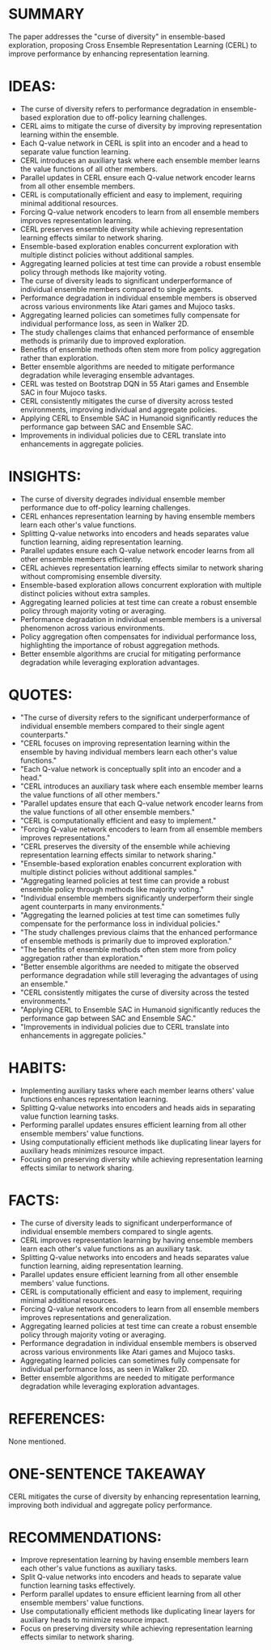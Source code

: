 # SUMMARY
The paper addresses the "curse of diversity" in ensemble-based exploration, proposing Cross Ensemble Representation Learning (CERL) to improve performance by enhancing representation learning.

# IDEAS:
- The curse of diversity refers to performance degradation in ensemble-based exploration due to off-policy learning challenges.
- CERL aims to mitigate the curse of diversity by improving representation learning within the ensemble.
- Each Q-value network in CERL is split into an encoder and a head to separate value function learning.
- CERL introduces an auxiliary task where each ensemble member learns the value functions of all other members.
- Parallel updates in CERL ensure each Q-value network encoder learns from all other ensemble members.
- CERL is computationally efficient and easy to implement, requiring minimal additional resources.
- Forcing Q-value network encoders to learn from all ensemble members improves representation learning.
- CERL preserves ensemble diversity while achieving representation learning effects similar to network sharing.
- Ensemble-based exploration enables concurrent exploration with multiple distinct policies without additional samples.
- Aggregating learned policies at test time can provide a robust ensemble policy through methods like majority voting.
- The curse of diversity leads to significant underperformance of individual ensemble members compared to single agents.
- Performance degradation in individual ensemble members is observed across various environments like Atari games and Mujoco tasks.
- Aggregating learned policies can sometimes fully compensate for individual performance loss, as seen in Walker 2D.
- The study challenges claims that enhanced performance of ensemble methods is primarily due to improved exploration.
- Benefits of ensemble methods often stem more from policy aggregation rather than exploration.
- Better ensemble algorithms are needed to mitigate performance degradation while leveraging ensemble advantages.
- CERL was tested on Bootstrap DQN in 55 Atari games and Ensemble SAC in four Mujoco tasks.
- CERL consistently mitigates the curse of diversity across tested environments, improving individual and aggregate policies.
- Applying CERL to Ensemble SAC in Humanoid significantly reduces the performance gap between SAC and Ensemble SAC.
- Improvements in individual policies due to CERL translate into enhancements in aggregate policies.

# INSIGHTS:
- The curse of diversity degrades individual ensemble member performance due to off-policy learning challenges.
- CERL enhances representation learning by having ensemble members learn each other's value functions.
- Splitting Q-value networks into encoders and heads separates value function learning, aiding representation learning.
- Parallel updates ensure each Q-value network encoder learns from all other ensemble members efficiently.
- CERL achieves representation learning effects similar to network sharing without compromising ensemble diversity.
- Ensemble-based exploration allows concurrent exploration with multiple distinct policies without extra samples.
- Aggregating learned policies at test time can create a robust ensemble policy through majority voting or averaging.
- Performance degradation in individual ensemble members is a universal phenomenon across various environments.
- Policy aggregation often compensates for individual performance loss, highlighting the importance of robust aggregation methods.
- Better ensemble algorithms are crucial for mitigating performance degradation while leveraging exploration advantages.

# QUOTES:
- "The curse of diversity refers to the significant underperformance of individual ensemble members compared to their single agent counterparts."
- "CERL focuses on improving representation learning within the ensemble by having individual members learn each other's value functions."
- "Each Q-value network is conceptually split into an encoder and a head."
- "CERL introduces an auxiliary task where each ensemble member learns the value functions of all other members."
- "Parallel updates ensure that each Q-value network encoder learns from the value functions of all other ensemble members."
- "CERL is computationally efficient and easy to implement."
- "Forcing Q-value network encoders to learn from all ensemble members improves representations."
- "CERL preserves the diversity of the ensemble while achieving representation learning effects similar to network sharing."
- "Ensemble-based exploration enables concurrent exploration with multiple distinct policies without additional samples."
- "Aggregating learned policies at test time can provide a robust ensemble policy through methods like majority voting."
- "Individual ensemble members significantly underperform their single agent counterparts in many environments."
- "Aggregating the learned policies at test time can sometimes fully compensate for the performance loss in individual policies."
- "The study challenges previous claims that the enhanced performance of ensemble methods is primarily due to improved exploration."
- "The benefits of ensemble methods often stem more from policy aggregation rather than exploration."
- "Better ensemble algorithms are needed to mitigate the observed performance degradation while still leveraging the advantages of using an ensemble."
- "CERL consistently mitigates the curse of diversity across the tested environments."
- "Applying CERL to Ensemble SAC in Humanoid significantly reduces the performance gap between SAC and Ensemble SAC."
- "Improvements in individual policies due to CERL translate into enhancements in aggregate policies."

# HABITS:
- Implementing auxiliary tasks where each member learns others' value functions enhances representation learning.
- Splitting Q-value networks into encoders and heads aids in separating value function learning tasks.
- Performing parallel updates ensures efficient learning from all other ensemble members' value functions.
- Using computationally efficient methods like duplicating linear layers for auxiliary heads minimizes resource impact.
- Focusing on preserving diversity while achieving representation learning effects similar to network sharing.

# FACTS:
- The curse of diversity leads to significant underperformance of individual ensemble members compared to single agents.
- CERL improves representation learning by having ensemble members learn each other's value functions as an auxiliary task.
- Splitting Q-value networks into encoders and heads separates value function learning, aiding representation learning.
- Parallel updates ensure efficient learning from all other ensemble members' value functions.
- CERL is computationally efficient and easy to implement, requiring minimal additional resources.
- Forcing Q-value network encoders to learn from all ensemble members improves representations and generalization.
- Aggregating learned policies at test time can create a robust ensemble policy through majority voting or averaging.
- Performance degradation in individual ensemble members is observed across various environments like Atari games and Mujoco tasks.
- Aggregating learned policies can sometimes fully compensate for individual performance loss, as seen in Walker 2D.
- Better ensemble algorithms are needed to mitigate performance degradation while leveraging exploration advantages.

# REFERENCES:
None mentioned.

# ONE-SENTENCE TAKEAWAY
CERL mitigates the curse of diversity by enhancing representation learning, improving both individual and aggregate policy performance.

# RECOMMENDATIONS:
- Improve representation learning by having ensemble members learn each other's value functions as auxiliary tasks.
- Split Q-value networks into encoders and heads to separate value function learning tasks effectively.
- Perform parallel updates to ensure efficient learning from all other ensemble members' value functions.
- Use computationally efficient methods like duplicating linear layers for auxiliary heads to minimize resource impact.
- Focus on preserving diversity while achieving representation learning effects similar to network sharing.
